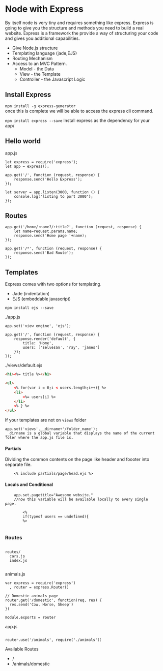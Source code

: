 # Node with Express

By itself node is very tiny and requires something like express.
Express is going to give you the structure and methods you need to build a real website.
Express is a framework the provide a way of structuring your code and gives you additional capabilities.

* Give Node.js structure
* Templating language (jade,EJS)
* Routing Mechanism
* Access to an MVC Pattern.
    * Model - the Data
    * View  - the Template
    * Controller - the Javascript Logic 
    
    
## Install Express
`npm install -g express-generator`  
once this is complete we will be able to access the express cli command.
  
  
`npm install express --save` Install express as the dependency for your app/


## Hello world
app.js
```nodejs
let express = require('express');
let app = express();

app.get('/', function (request, response) {
    response.send('Hello Express');
});

let server = app.listen(3000, function () {
    console.log('listing to port 3000');
});
```

## Routes
```nodejs
app.get('/home/:name?/:title?', function (request, response) {
    let name=request.params.name;
    response.send('Home page '+name);
});

app.get('/*', function (request, response) {
    response.send('Bad Route');
});

```

## Templates
Express comes with two options for templating.
* Jade (indentation)
* EJS (embeddable javascript)

`npm install ejs --save`  

./app.js
```node js
app.set('view engine', 'ejs');

app.get('/', function (request, response) {
    response.render('default', {
        title: 'Home',
        users: ['selvesan', 'ray', 'james']
    });
});

```
./views/default.ejs
```html
<h1><%= title %></h1>

<ul>
    <% for(var i = 0;i < users.length;i++){ %>
    <li>
        <%= users[i] %>
    </li>
    <% } %>
</ul>

```
    

If your templates are not on `views` folder
```
app.set('views',__dirname+'/folder_name');
__dirname is a global variable that displays the name of the current foler where the app.js file is.
```

#### Partials
Dividing the common contents on the page like header and foooter into separate file. 

```node js
    <% include partials/page/head.ejs %>

```

#### Locals and Conditional
```nodejs
    app.set.pagetitle="Awesome website."
    //now this variable will be available locally to every single page.    
    
        <%
        if(typeof users == undefined){
        %>
    
```

### Routes

```nodejs

routes/
  cars.js
  index.js
  
```
animals.js
```nodejs
var express = require('express')
  , router = express.Router()

// Domestic animals page
router.get('/domestic', function(req, res) {
  res.send('Cow, Horse, Sheep')
})

module.exports = router

```

app.js
```nodejs

router.use('/animals', require('./animals'))

```

Available Routes

* /
* /animals/domestic
